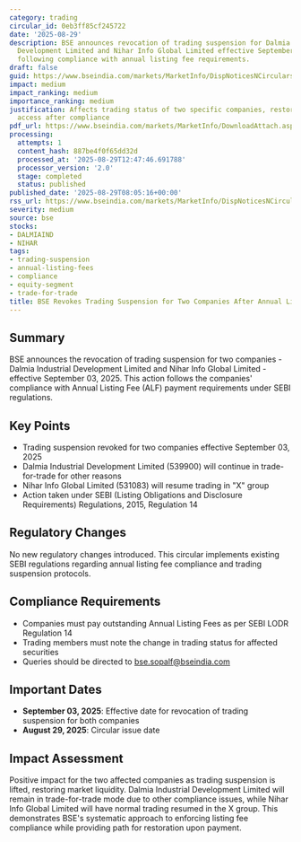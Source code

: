```yaml
---
category: trading
circular_id: 0eb3ff85cf245722
date: '2025-08-29'
description: BSE announces revocation of trading suspension for Dalmia Industrial
  Development Limited and Nihar Info Global Limited effective September 03, 2025,
  following compliance with annual listing fee requirements.
draft: false
guid: https://www.bseindia.com/markets/MarketInfo/DispNoticesNCirculars.aspx?Noticeid={2EA8C1B0-0190-4167-BFE0-86142C682001}&noticeno=20250829-6&dt=08/29/2025&icount=6&totcount=37&flag=0
impact: medium
impact_ranking: medium
importance_ranking: medium
justification: Affects trading status of two specific companies, restoring market
  access after compliance
pdf_url: https://www.bseindia.com/markets/MarketInfo/DownloadAttach.aspx?id=20250829-6&attachedId=
processing:
  attempts: 1
  content_hash: 887be4f0f65dd32d
  processed_at: '2025-08-29T12:47:46.691788'
  processor_version: '2.0'
  stage: completed
  status: published
published_date: '2025-08-29T08:05:16+00:00'
rss_url: https://www.bseindia.com/markets/MarketInfo/DispNoticesNCirculars.aspx?Noticeid={2EA8C1B0-0190-4167-BFE0-86142C682001}&noticeno=20250829-6&dt=08/29/2025&icount=6&totcount=37&flag=0
severity: medium
source: bse
stocks:
- DALMIAIND
- NIHAR
tags:
- trading-suspension
- annual-listing-fees
- compliance
- equity-segment
- trade-for-trade
title: BSE Revokes Trading Suspension for Two Companies After Annual Listing Fee Payment
---
```


## Summary

BSE announces the revocation of trading suspension for two companies - Dalmia Industrial Development Limited and Nihar Info Global Limited - effective September 03, 2025. This action follows the companies' compliance with Annual Listing Fee (ALF) payment requirements under SEBI regulations.

## Key Points

- Trading suspension revoked for two companies effective September 03, 2025
- Dalmia Industrial Development Limited (539900) will continue in trade-for-trade for other reasons
- Nihar Info Global Limited (531083) will resume trading in "X" group
- Action taken under SEBI (Listing Obligations and Disclosure Requirements) Regulations, 2015, Regulation 14

## Regulatory Changes

No new regulatory changes introduced. This circular implements existing SEBI regulations regarding annual listing fee compliance and trading suspension protocols.

## Compliance Requirements

- Companies must pay outstanding Annual Listing Fees as per SEBI LODR Regulation 14
- Trading members must note the change in trading status for affected securities
- Queries should be directed to bse.sopalf@bseindia.com

## Important Dates

- **September 03, 2025**: Effective date for revocation of trading suspension for both companies
- **August 29, 2025**: Circular issue date

## Impact Assessment

Positive impact for the two affected companies as trading suspension is lifted, restoring market liquidity. Dalmia Industrial Development Limited will remain in trade-for-trade mode due to other compliance issues, while Nihar Info Global Limited will have normal trading resumed in the X group. This demonstrates BSE's systematic approach to enforcing listing fee compliance while providing path for restoration upon payment.